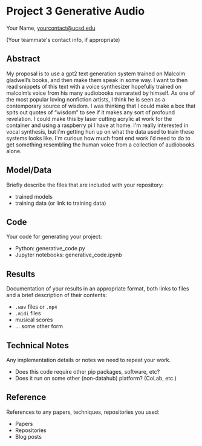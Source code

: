 # Project 3 Generative Audio

Your Name, yourcontact@ucsd.edu

(Your teammate's contact info, if appropriate)

## Abstract

My proposal is to use a gpt2 text generation system trained on Malcolm gladwell’s books, and then make them speak in some way. I want to then read snippets of this text with a voice synthesizer hopefully trained on malcolm’s voice from his many audiobooks narrarated by himself. As one of the most popular loving nonfiction artists, I think he is seen as a contemporary source of wisdom. I was thinking that I could make a box that spits out quotes of “wisdom” to see if it makes any sort of profound revelation. I could make this by laser cutting acrylic at work for the container and using a raspberry pi I have at home. I'm really interested in vocal synthesis, but i'm getting hun up on what the data used to train these systems looks like. I'm curious how much front end work i'd need to do to get something resembling the human voice from a collection of audiobooks alone.



## Model/Data

Briefly describe the files that are included with your repository:
- trained models
- training data (or link to training data)

## Code

Your code for generating your project:
- Python: generative_code.py
- Jupyter notebooks: generative_code.ipynb

## Results

Documentation of your results in an appropriate format, both links to files and a brief description of their contents:
- `.wav` files or `.mp4`
- `.midi` files
- musical scores
- ... some other form

## Technical Notes

Any implementation details or notes we need to repeat your work. 
- Does this code require other pip packages, software, etc?
- Does it run on some other (non-datahub) platform? (CoLab, etc.)

## Reference

References to any papers, techniques, repositories you used:
- Papers
- Repositories
- Blog posts
